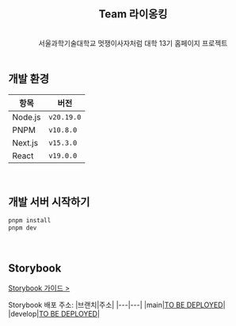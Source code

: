 <div align="center">

## Team 라이옹킹

<br/>
서울과학기술대학교 멋쟁이사자처럼 대학 13기 홈페이지 프로젝트

</div>

<br/>

## 개발 환경

| 항목    | 버전       |
| ------- | ---------- |
| Node.js | `v20.19.0` |
| PNPM    | `v10.8.0`  |
| Next.js | `v15.3.0`  |
| React   | `v19.0.0`  |

<br/>

## 개발 서버 시작하기

```bash
pnpm install
pnpm dev
```

<br/>

## Storybook

[Storybook 가이드 >](https://github.com/LIKELION-SEOULTECH/lionking-client/tree/main/docs/storybook.md)

Storybook 배포 주소:
|브랜치|주소|
|---|---|
|main|[TO BE DEPLOYED]()|
|develop|[TO BE DEPLOYED]()|

<br/>
